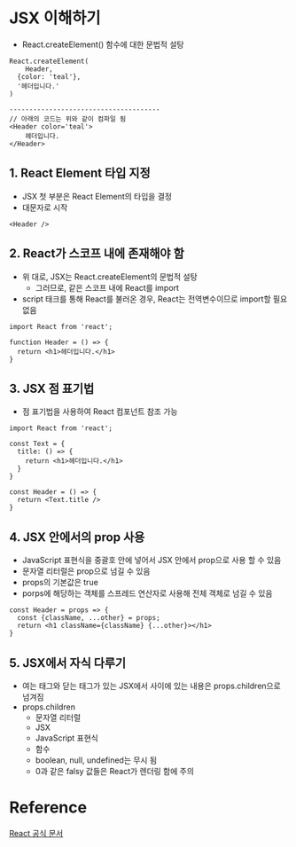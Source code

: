 # JSX 이해하기

* React.createElement() 함수에 대한 문법적 설탕

```React
React.createElement(
	Header,
  {color: 'teal'},
  '헤더입니다.'
)

--------------------------------------
// 아래의 코드는 위와 같이 컴파일 됨
<Header color='teal'>
  	헤더입니다.
</Header>
```



## 1. React Element 타입 지정

* JSX 첫 부분은 React Element의 타입을 결정
* 대문자로 시작

```React
<Header />
```



## 2. React가 스코프 내에 존재해야 함

* 위 대로, JSX는 React.createElement의 문법적 설탕
  * 그러므로, 같은 스코프 내에 React를 import
* script 태크를 통해 React를 불러온 경우, React는 전역변수이므로 import할 필요 없음

```React
import React from 'react';

function Header = () => {
  return <h1>헤더입니다.</h1>
}
```



## 3. JSX 점 표기법

* 점 표기법을 사용하여 React 컴포넌트 참조 가능

```React
import React from 'react';

const Text = {
  title: () => {
    return <h1>헤더입니다.</h1>
  }
}

const Header = () => {
  return <Text.title />
}
```



## 4. JSX 안에서의 prop 사용

* JavaScript 표현식을 중괄호 안에 넣어서 JSX 안에서 prop으로 사용 할 수 있음
* 문자열 리터럴은 prop으로 넘길 수 있음
* props의 기본값은 true
* porps에 해당하는 객체를 스프레드 연산자로 사용해 전체 객체로 넘길 수 있음

```React
const Header = props => {
  const {className, ...other} = props;
  return <h1 className={className} {...other}></h1>
}
```



## 5. JSX에서 자식 다루기

* 여는 태그와 닫는 태그가 있는 JSX에서 사이에 있는 내용은 props.children으로 넘겨짐
* props.children
  * 문자열 리터럴
  * JSX
  * JavaScript 표현식
  * 함수
  * boolean, null, undefined는 무시 됨
  * 0과 같은 falsy 값들은 React가 렌더링 함에 주의

# Reference

[React 공식 문서](https://ko.reactjs.org/)


